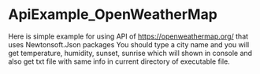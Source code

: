 # ApiExample_OpenWeatherMap
Here is simple example for using API of https://openweathermap.org/ that uses Newtonsoft.Json packages
You should type a city name and you will get temperature, humidity, sunset, sunrise which will shown in console and also get
txt file with same info in current directory of executable file.
